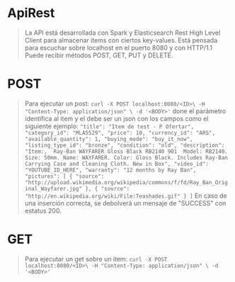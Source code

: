 # ApiRest
>La API está desarrollada con Spark y Elasticsearch Rest High Level Client para almacenar items con ciertos key-values. 
>Está pensada para escuchar sobre localhost en el puerto 8080 y con HTTP/1.1
>Puede recibir métodos POST, GET, PUT y DELETE.
>
# POST
>Para ejecutar un post: 
`curl -X POST localhost:8080/<ID>\
-H "Content-Type: application/json" \
-d '<BODY>'`
>done el parámetro <ID> identifica al item y el <BODY> debe ser un json con los campos como el siguiente ejemplo:
  `
         "title": "Item de test - P Ofertar",
        "category_id": "MLA5529",
        "price": 10,
        "currency_id": "ARS",
        "available_quantity": 1,
        "buying_mode": "buy_it_now",
        "listing_type_id": "bronze",
        "condition": "old",
        "description": "Item:,  Ray-Ban WAYFARER Gloss Black RB2140 901  Model: RB2140. Size: 50mm. Name: WAYFARER. Color: Gloss Black. Includes Ray-Ban Carrying Case and Cleaning Cloth. New in Box",
        "video_id": "YOUTUBE_ID_HERE",
        "warranty": "12 months by Ray Ban",
        "pictures": [
            {
                "source": "http://upload.wikimedia.org/wikipedia/commons/f/fd/Ray_Ban_Original_Wayfarer.jpg"
            },
            {
                "source": "http://en.wikipedia.org/wiki/File:Teashades.gif"
            }
        ]
  `
>En caso de una inserción correcta, se debolverá un mensaje de "SUCCESS" con estatus 200.
>
# GET
>Para ejecutar un get sobre un item: 
`curl -X POST localhost:8080/<ID>\
-H "Content-Type: application/json" \
-d '<BODY>'`
>
>
>
>
>
>
>
>
>
>
>
>
>
